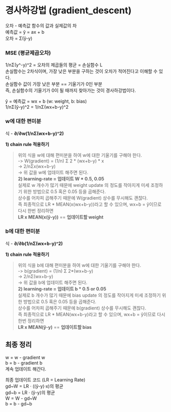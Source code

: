 # 경사하강법 (gradient_descent)
오차 - 예측값 함수의 값과 실제값의 차   
예측값 = ŷ = ax + b   
오차 = Σ(ŷ-y)   

### MSE (평균제곱오차)
1/nΣ(y^-y)^2 = 오차의 제곱들의 평균 = 손실함수 L   
손실함수는 2차식이며, 가장 낮은 부분을 구하는 것이 오차가 적어진다고 이해할 수 있다.   
손실함수 값이 가장 낮은 부분 == 기울기가 0인 부분   
즉, 손실함수의 기울기가 0이 될 때까지 찾아가는 것이 경사하강법이다.   

ŷ = 예측값 = wx + b (w: weight, b: bias)   
1/nΣ(ŷ-y)^2 = 1/nΣ(wx+b-y)^2   

### w에 대한 편미분
식 - **∂/∂w(1/nΣ(wx+b-y)^2)**   
   
**1) chain rule 적용하기**   
   > 위의 식을 w에 대해 편미분을 하여 w에 대한 기울기를 구해야 한다.      
   > -> W(gradient) = (1/n) Σ 2 * (wx+b-y) * x   
   > -> 2/nΣx(wx+b-y)   
   > -> 위 값을 w에 업데이트 해주면 된다.   
**2) learning-rate = 업데이트 W * 0.5, 0.05**   
   > 실제로 w 개수가 많기 때문에 weight update 의 정도를 작아지게 미세 조정하기 위한 방법으로 0.5 혹은 0.05 등을 곱해준다.   
   > 상수를 어차피 곱해주기 때문에 W(gradient) 상수를 무시해도 괜찮다.   
   > 즉 최종적으로 LR * MEAN(x(wx+b-y))라고 할 수 있으며, wx+b = ŷ이므로 다시 한번 정리하면   
   > **LR x MEAN(x(ŷ-y))** == **업데이트할 weight**   

### b에 대한 편미분
식 - **∂/∂b(1/nΣ(wx+b-y)^2)**  
   
**1) chain rule 적용하기**   
   > 위의 식을 b에 대해 편미분을 하여 w에 대한 기울기를 구해야 한다.   
   > -> b(gradient) = (1/n) Σ 2*(wx+b-y)   
   > -> 2/nΣ(wx+b-y)   
   > -> 위 값을 b에 업데이트 해주면 된다.   
**2) learning-rate = 업데이트 b * 0.5 or 0.05**   
   > 실제로 b 개수가 많기 때문에 bias update 의 정도를 작아지게 미세 조정하기 위한 방법으로 0.5 혹은 0.05 등을 곱해준다.   
   > 상수를 어차피 곱해주기 때문에 b(gradient) 상수를 무시해도 괜찮다.   
   > 즉 최종적으로 LR * MEAN(wx+b-y)라고 할 수 있으며, wx+b = ŷ이므로 다시 한번 정리하면   
   > **LR x MEAN(ŷ-y)** == **업데이트할 bias**   

## 최종 정리
w = w - gradient w   
b = b - gradient b    
계속 업데이트 해간다.   

최종 업데이트 코드 (LR = Learning Rate)   
gd~W =  LR · ((ŷ-y)·x)의 평균   
gd~b =  LR · (ŷ-y)의 평균   
W = W - gd~W   
b = b - gd~b   
